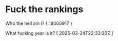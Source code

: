 # Fuck the rankings

Who the hell am I?
{ 18000917 }

What fucking year is it?
[ 2025-03-24T22:33:20Z ]
